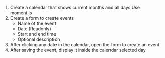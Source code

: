 1. Create a calendar that shows current months and all days
   Use moment.js
2. Create a form to create events
   - Name of the event
   - Date (Readonly)
   - Start and end time
   - Optional description
3. After clicking any date in the calendar, open the form to create an event
4. After saving the event, display it inside the calendar selected day
